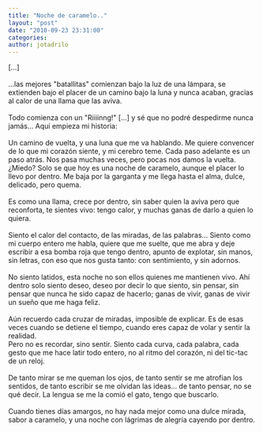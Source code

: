 ```yaml
---
title: "Noche de caramelo.."
layout: "post"
date: "2010-09-23 23:31:00"
categories: 
author: jotadrilo
---
```


<div class="css-full-post-content js-full-post-content">
[...]<br /><br />...las mejores "batallitas" comienzan bajo la luz de una lámpara, se extienden bajo el placer de un camino bajo la luna y nunca acaban, gracias al calor de una llama que las aviva.<br /><br />Todo comienza con un "Riiiinng!" [...] y sé que no podré despedirme nunca jamás... Aquí empieza mi historia:<br /><br />Un camino de vuelta, y una luna que me va hablando. Me quiere convencer de lo que mi corazón siente, y mi cerebro teme. Cada paso adelante es un paso atrás. Nos pasa muchas veces, pero pocas nos damos la vuelta. ¿Miedo? Solo se que hoy es una noche de caramelo, aunque el placer lo llevo por dentro. Me baja por la garganta y me llega hasta el alma, dulce, delicado, pero quema.<br /><br />Es como una llama, crece por dentro, sin saber quien la aviva pero que reconforta, te sientes vivo: tengo calor, y muchas ganas de darlo a quien lo quiera.<br /><br />Siento el calor del contacto, de las miradas, de las palabras... Siento como mi cuerpo entero me habla, quiere que me suelte, que me abra y deje escribir a esa bomba roja que tengo dentro, apunto de explotar, sin manos, sin letras, con eso que nos gusta tanto: con sentimiento, y sin adornos.<br /><br />No siento latidos, esta noche no son ellos quienes me mantienen vivo. Ahí dentro solo siento deseo, deseo por decir lo que siento, sin pensar, sin pensar que nunca he sido capaz de hacerlo; ganas de vivir, ganas de vivir un sueño que me haga feliz. <br /><br />Aún recuerdo cada cruzar de miradas, imposible de explicar. Es de esas veces cuando se detiene el tiempo, cuando eres capaz de volar y sentir la realidad.<br />Pero no es recordar, sino sentir. Siento cada curva, cada palabra, cada gesto que me hace latir todo entero, no al ritmo del corazón, ni del tic-tac de un reloj.<br /><br />De tanto mirar se me queman los ojos, de tanto sentir se me atrofian los sentidos, de tanto escribir se me olvidan las ideas... de tanto pensar, no se qué decir. La lengua se me la comió el gato, tengo que buscarlo.<br /><br />Cuando tienes días amargos, no hay nada mejor como una dulce mirada, sabor a caramelo, y una noche con lágrimas de alegría cayendo por dentro.
</div>